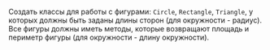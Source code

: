 Создать классы для работы с фигурами: `Circle`, `Rectangle`, `Triangle`, у которых должны быть заданы длины сторон (для 
окружности - радиус).  
Все фигуры должны иметь методы, которые возвращают площадь и периметр фигуры (для окружности - длину окружности).